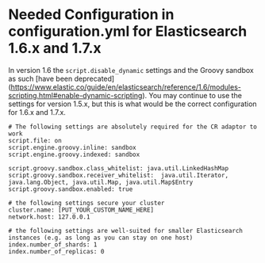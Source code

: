 # Needed Configuration in configuration.yml for Elasticsearch 1.6.x and 1.7.x

In version 1.6 the `script.disable_dynamic` settings and the Groovy sandbox as such [have been deprecated]
(https://www.elastic.co/guide/en/elasticsearch/reference/1.6/modules-scripting.html#enable-dynamic-scripting).
You may continue to use the settings for version 1.5.x, but this is what would be the correct configuration for 1.6.x and 1.7.x.

```
# The following settings are absolutely required for the CR adaptor to work
script.file: on
script.engine.groovy.inline: sandbox
script.engine.groovy.indexed: sandbox

script.groovy.sandbox.class_whitelist: java.util.LinkedHashMap
script.groovy.sandbox.receiver_whitelist:  java.util.Iterator, java.lang.Object, java.util.Map, java.util.Map$Entry
script.groovy.sandbox.enabled: true

# the following settings secure your cluster
cluster.name: [PUT_YOUR_CUSTOM_NAME_HERE]
network.host: 127.0.0.1

# the following settings are well-suited for smaller Elasticsearch instances (e.g. as long as you can stay on one host)
index.number_of_shards: 1
index.number_of_replicas: 0
```
